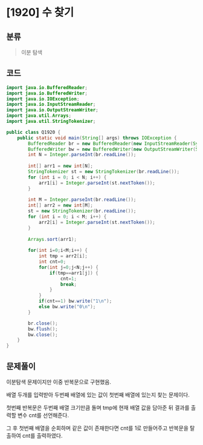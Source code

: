# [1920] 수 찾기

## 분류
> 이분 탐색

## 코드
```java
import java.io.BufferedReader;
import java.io.BufferedWriter;
import java.io.IOException;
import java.io.InputStreamReader;
import java.io.OutputStreamWriter;
import java.util.Arrays;
import java.util.StringTokenizer;

public class Q1920 {
	public static void main(String[] args) throws IOException {
		BufferedReader br = new BufferedReader(new InputStreamReader(System.in));
		BufferedWriter bw = new BufferedWriter(new OutputStreamWriter(System.out));
		int N = Integer.parseInt(br.readLine());
		
		int[] arr1 = new int[N];
		StringTokenizer st = new StringTokenizer(br.readLine());
		for (int i = 0; i < N; i++) {
			arr1[i] = Integer.parseInt(st.nextToken());
		}
		
		int M = Integer.parseInt(br.readLine());
		int[] arr2 = new int[M];
		st = new StringTokenizer(br.readLine());
		for (int i = 0; i < M; i++) {
			arr2[i] = Integer.parseInt(st.nextToken());
		}
		
		Arrays.sort(arr1);
		
		for(int i=0;i<M;i++) {
			int tmp = arr2[i];
			int cnt=0;
			for(int j=0;j<N;j++) {
				if(tmp==arr1[j]) {
					cnt=1;
					break;
				}
			}
			if(cnt==1) bw.write("1\n");
			else bw.write("0\n");
		}

		br.close();
		bw.flush();
		bw.close();
	}
}

```

## 문제풀이

이분탐색 문제이지만 이중 반복문으로 구현했음.

배열 두개를 입력받아 두번째 배열에 있는 값이 첫번째 배열에 있는지 찾는 문제이다.

첫번째 반복문은 두번째 배열 크기만큼 돌며 tmp에 현재 배열 값을 담아준 뒤 결과를 출력할 변수 cnt를 선언해준다.

그 후 첫번째 배열을 순회하며 같은 값이 존재한다면 cnt를 1로 만들어주고 반복문을 탈출하여 cnt를 출력하였다.
